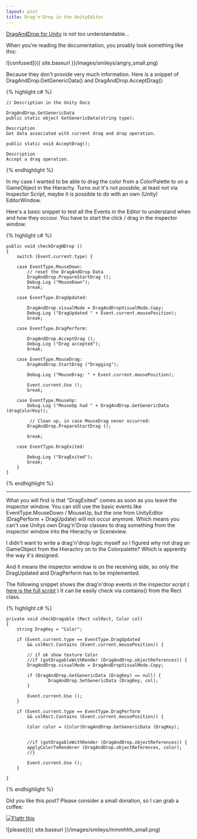 ```yaml
---
layout: post
title: Drag'n'Drop in the UnityEditor
---
```


<a href="http://docs.unity3d.com/ScriptReference/DragAndDrop.html" target="_blank">DragAndDrop for Unity</a> is not too understandable...  

When you're reading the documentation, you proably look something like this:


![confused]({{ site.baseurl }}/images/smileys/angry_small.png)


Because they don't provide very much information.
Here is a snippet of DragAndDrop.GetGenericData() and DragAndDrop.AcceptDrag():



{% highlight c# %}

    // Description in the Unity Docs

    DragAndDrop.GetGenericData
    public static object GetGenericData(string type);
    
    Description
    Get data associated with current drag and drop operation.
    
    public static void AcceptDrag();
    
    Description
    Accept a drag operation.
    

{% endhighlight %}



In my case I wanted to be able to drag the color from a ColorPalette to on a GameObject in the Hierachy.
Turns out it's not possbile, at least not via Inspector Script, maybe it is possible to do with an own (Unity) EditorWindow.

Here's a basic snippet to test all the Events in the Editor to understand when and how they occour.
You have to start the click / drag in the inspector window.

{% highlight c# %}

    public void checkDragNDrop ()
    {
        switch (Event.current.type) {

        case EventType.MouseDown:
            // reset the DragAndDrop Data
            DragAndDrop.PrepareStartDrag ();
            Debug.Log ("MouseDown");
            break;

        case EventType.DragUpdated:

            DragAndDrop.visualMode = DragAndDropVisualMode.Copy;
            Debug.Log ("DragUpdated " + Event.current.mousePosition);
            break;

        case EventType.DragPerform:

            DragAndDrop.AcceptDrag ();
            Debug.Log ("Drag accepted");
            break;

        case EventType.MouseDrag:
            DragAndDrop.StartDrag ("Dragging");

            Debug.Log ("MouseDrag: " + Event.current.mousePosition);

            Event.current.Use ();
            break;

        case EventType.MouseUp:
            Debug.Log ("MouseUp had " + DragAndDrop.GetGenericData (dragColorKey));

             // Clean up, in case MouseDrag never occurred:
            DragAndDrop.PrepareStartDrag ();

            break;

        case EventType.DragExited:

            Debug.Log ("DragExited");
            break;
        }
    }

{% endhighlight %}


***

What you will find is that "DragExited" comes as soon as you leave the inspector window. You can still use the basic events like EventType.MouseDown / MouseUp, but the one from UnityEditor (DragPerform + DragUpdate) will not occur anymore. Which means you can't use Unitys own Drag'n'Drop classes to drag something from the inspector window into the Hierachy or Sceneview.

I didn't want to write a drag'n'drop logic myself so I figured why not drag an GameObject from the Hierachry on to the Colorpalette? Which is apprently the way it's designed.

And it means the inspector window is on the receiving side, so only the DragUpdated and DragPerform has to be implemented.

The following snippet shows the drag'n'drop events in the inspector script ( <a href="https://gist.github.com/DomDomHaas/bad737591dcf51896eca" target="_blank">here is the full script</a> )
It can be easily check via contains() from the Rect class.

{% highlight c# %}

    private void checkDragable (Rect colRect, Color col)
    {
        string DragKey = "Color";

        if (Event.current.type == EventType.DragUpdated
            && colRect.Contains (Event.current.mousePosition)) {

            // if ok show texture Color
            //if (gotDragableWithRender (DragAndDrop.objectReferences)) {
            DragAndDrop.visualMode = DragAndDropVisualMode.Copy;

            if (DragAndDrop.GetGenericData (DragKey) == null) {
                    DragAndDrop.SetGenericData (DragKey, col);
            }

            Event.current.Use ();
        }

        if (Event.current.type == EventType.DragPerform
            && colRect.Contains (Event.current.mousePosition)) {

            Color color = (Color)DragAndDrop.GetGenericData (DragKey);


            //if (gotDragableWithRender (DragAndDrop.objectReferences)) {
            applyColorToRenderer (DragAndDrop.objectReferences, color);
            //}

            Event.current.Use ();
        }

    }
{% endhighlight %}



Did you like this post? Please consider a small donation, so I can grab a coffee:

<div class="flatter_button">
    <a href="https://flattr.com/submit/auto?user_id=DomDomHaas&url=http%3A%2F%2Fdomdomhaas.github.io%2FUnity%2520DragNDrop%2F" target="_blank"><img src="//api.flattr.com/button/flattr-badge-large.png" alt="Flattr this" title="Flattr this" border="0"></a>
</div>

![please]({{ site.baseurl }}/images/smileys/mmmhhh_small.png)
